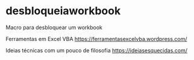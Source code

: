 # desbloqueiaworkbook
Macro para desbloquear um workbook


Ferramentas em Excel VBA
https://ferramentasexcelvba.wordpress.com/


Ideias técnicas com um pouco de filosofia
https://ideiasesquecidas.com/
